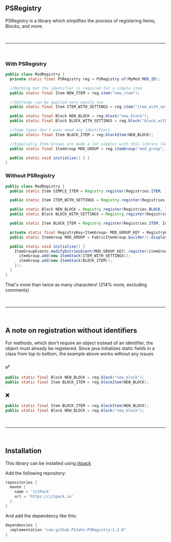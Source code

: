 ## PSRegistry
PSRegistry is a library which simplifies the process of registering Items, Blocks, and more.

<br>

---

<br>

### With PSRegistry
```java
public class ModRegistry {
  private static final PSRegistry reg = PSRegistry.of(MyMod.MOD_ID);

  //Nothing but the identifier is required for a simple item
  public static final Item NEW_ITEM = reg.item("new_item");

  //Settings can be applied very easily too
  public static final Item ITEM_WITH_SETTINGS = reg.item("item_with_settings", s -> s.maxCount(1).fireproof());

  public static final Block NEW_BLOCK = reg.block("new_block");
  public static final Block BLOCK_WITH_SETTINGS = reg.block("block_with_settings", s -> s.dropsNothing());

  //Some types don't even need any identifiers
  public static final Item BLOCK_ITEM = reg.blockItem(NEW_BLOCK);

  //Especially Item Groups are made a lot simpler with this library (See the vanilla implementation below).
  public static final ItemGroup MOD_GROUP = reg.itemGroup("mod_group", Text.literal("My new group!"), NEW_ITEM, ITEM_WITH_SETTINGS, BLOCK_ITEM);

  public static void initialize() { }
}
```

### Without PSRegistry
```java
public class ModRegistry {
  public static Item SIMPLE_ITEM = Registry.register(Registries.ITEM, Identifier.of(MyMod.MOD_ID, "simple_item"), new Item(new Item.Settings()));

  public static Item ITEM_WITH_SETTINGS = Registry.register(Registries.ITEM, Identifier.of(MyMod.MOD_ID, "item_with_settings"), new Item(new Item.Settings().maxCount(1).fireproof()));

  public static Block NEW_BLOCK = Registry.register(Registries.BLOCK, Identifier.of(MyMod.MOD_ID, "new_block"), new Block(AbstractBlock.Settings.create()));
  public static Block BLOCK_WITH_SETTINGS = Registry.register(Registries.BLOCK, Identifier.of(MyMod.MOD_ID, "block_with_settings"), new Block(AbstractBlock.Settings.create().dropsNothing()));

  public static Item BLOCK_ITEM = Registry.register(Registries.ITEM, Identifier.of(MyMod.MOD_ID, "new_block"), new BlockItem(NEW_BLOCK, new Item.Settings()));

  private static final RegistryKey<ItemGroup> MOD_GROUP_KEY = RegistryKey.of(RegistryKeys.ITEM_GROUP, Identifier.of(MyMod.MOD_ID, "mod_group"));
  public static ItemGroup MOD_GROUP = FabricItemGroup.builder().displayName(Text.literal("This is so tedious!")).icon(() -> new ItemStack(SIMPLE_ITEM)).build();

  public static void initialize() {
    ItemGroupEvents.modifyEntriesEvent(MOD_GROUP_KEY).register(itemGroup -> {
      itemGroup.add(new ItemStack(ITEM_WITH_SETTINGS));
      itemGroup.add(new ItemStack(BLOCK_ITEM));
    });
  }
}
```
That's more than twice as many characters! (214% more, excluding comments)

<br>

---

<br>

## A note on registration without identifiers
For methods, which don't require an object instead of an identifier, the object must already be registered.
Since java initializes static fields in a class from top to bottom, the example above works without any issues.

### ✅
```java
public static final Block NEW_BLOCK = reg.block("new_block");
public static final Item BLOCK_ITEM = reg.blockItem(NEW_BLOCK);
```

### ❌
```java
public static final Item BLOCK_ITEM = reg.blockItem(NEW_BLOCK);
public static final Block NEW_BLOCK = reg.block("new_block");
```

<br>

---

<br>

## Installation
This library can be installed using [jitpack](https://jitpack.io/)

Add the following repository:
```gradle
repositories {
  maven {
    name = 'JitPack'
    url = 'https://jitpack.io'
  }
}
```

And add the dependency like this:
```gradle
dependencies {
  implementation "com.github.PSJahn:PSRegistry:1.2.0"
}
```
